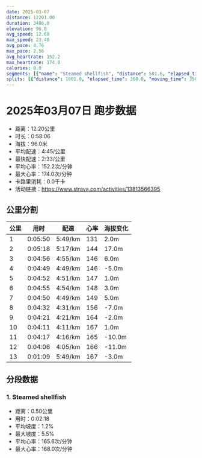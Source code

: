 ```yaml
---
date: 2025-03-07
distance: 12201.00
duration: 3486.0
elevation: 96.0
avg_speed: 12.60
max_speed: 23.40
avg_pace: 4.76
max_pace: 2.56
avg_heartrate: 152.2
max_heartrate: 174.0
calories: 0.0
segments: [{"name": "Steamed shellfish", "distance": 501.6, "elapsed_time": 138.0, "moving_time": 138.0, "average_heartrate": 165.6, "max_heartrate": 168.0, "average_grade": 1.2, "maximum_grade": 5.5, "elevation_difference": 6.799999999999997}]
splits: [{"distance": 1001.0, "elapsed_time": 360.0, "moving_time": 350.0, "average_speed": 2.86, "pace": 5.827517482517482, "average_heartrate": 131.31714285714287, "elevation_difference": 2.0, "split_number": 1}, {"distance": 1001.0, "elapsed_time": 332.0, "moving_time": 318.0, "average_speed": 3.15, "pace": 5.291015873015873, "average_heartrate": 144.57861635220127, "elevation_difference": 17.0, "split_number": 2}, {"distance": 1000.0, "elapsed_time": 296.0, "moving_time": 296.0, "average_speed": 3.38, "pace": 4.930976331360947, "average_heartrate": 146.39455782312925, "elevation_difference": 6.0, "split_number": 3}, {"distance": 998.0, "elapsed_time": 289.0, "moving_time": 289.0, "average_speed": 3.45, "pace": 4.830927536231884, "average_heartrate": 146.7750865051903, "elevation_difference": -5.0, "split_number": 4}, {"distance": 1001.0, "elapsed_time": 292.0, "moving_time": 292.0, "average_speed": 3.43, "pace": 4.859096209912535, "average_heartrate": 147.57876712328766, "elevation_difference": 1.0, "split_number": 5}, {"distance": 999.0, "elapsed_time": 295.0, "moving_time": 295.0, "average_speed": 3.39, "pace": 4.916430678466076, "average_heartrate": 148.26440677966102, "elevation_difference": 3.0, "split_number": 6}, {"distance": 1001.0, "elapsed_time": 290.0, "moving_time": 290.0, "average_speed": 3.45, "pace": 4.830927536231884, "average_heartrate": 149.47241379310344, "elevation_difference": 5.0, "split_number": 7}, {"distance": 1002.0, "elapsed_time": 272.0, "moving_time": 272.0, "average_speed": 3.68, "pace": 4.528994565217391, "average_heartrate": 156.27941176470588, "elevation_difference": -7.0, "split_number": 8}, {"distance": 999.0, "elapsed_time": 261.0, "moving_time": 261.0, "average_speed": 3.83, "pace": 4.351618798955613, "average_heartrate": 164.39846743295018, "elevation_difference": -2.0, "split_number": 9}, {"distance": 999.0, "elapsed_time": 251.0, "moving_time": 251.0, "average_speed": 3.98, "pace": 4.187613065326633, "average_heartrate": 167.44621513944224, "elevation_difference": 1.0, "split_number": 10}, {"distance": 1002.0, "elapsed_time": 257.0, "moving_time": 257.0, "average_speed": 3.9, "pace": 4.2735128205128206, "average_heartrate": 165.96498054474708, "elevation_difference": -10.0, "split_number": 11}, {"distance": 1000.5, "elapsed_time": 246.0, "moving_time": 246.0, "average_speed": 4.07, "pace": 4.0950122850122845, "average_heartrate": 166.85772357723576, "elevation_difference": -11.0, "split_number": 12}, {"distance": 197.5, "elapsed_time": 69.0, "moving_time": 69.0, "average_speed": 2.86, "pace": 5.827517482517482, "average_heartrate": 167.28985507246378, "elevation_difference": -3.0, "split_number": 13}]
---
```


# 2025年03月07日 跑步数据

- 距离：12.20公里
- 时长：0:58:06
- 海拔：96.0米
- 平均配速：4:45/公里
- 最快配速：2:33/公里
- 平均心率：152.2次/分钟
- 最大心率：174.0次/分钟
- 卡路里消耗：0.0千卡
- 活动链接：https://www.strava.com/activities/13813566395

## 公里分割

| 公里 | 用时 | 配速 | 心率 | 海拔变化 |
|------|------|------|------|------|
| 1 | 0:05:50 | 5:49/km | 131 | 2.0m |
| 2 | 0:05:18 | 5:17/km | 144 | 17.0m |
| 3 | 0:04:56 | 4:55/km | 146 | 6.0m |
| 4 | 0:04:49 | 4:49/km | 146 | -5.0m |
| 5 | 0:04:52 | 4:51/km | 147 | 1.0m |
| 6 | 0:04:55 | 4:54/km | 148 | 3.0m |
| 7 | 0:04:50 | 4:49/km | 149 | 5.0m |
| 8 | 0:04:32 | 4:31/km | 156 | -7.0m |
| 9 | 0:04:21 | 4:21/km | 164 | -2.0m |
| 10 | 0:04:11 | 4:11/km | 167 | 1.0m |
| 11 | 0:04:17 | 4:16/km | 165 | -10.0m |
| 12 | 0:04:06 | 4:05/km | 166 | -11.0m |
| 13 | 0:01:09 | 5:49/km | 167 | -3.0m |


## 分段数据

### 1. Steamed shellfish

- 距离：0.50公里
- 用时：0:02:18
- 平均坡度：1.2%
- 最大坡度：5.5%
- 平均心率：165.6次/分钟
- 最大心率：168.0次/分钟

